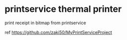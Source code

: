 # printservice thermal printer
print receipt in bitmap from printservice

ref https://github.com/zaki50/MyPrintServiceProject
